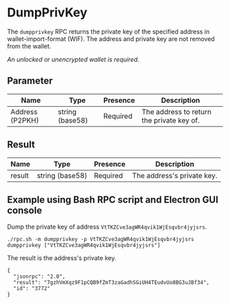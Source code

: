 # DumpPrivKey
The `dumpprivkey` RPC returns the private key of the specified address in wallet-import-format (WIF). The address and private key are not removed from the wallet.

_An unlocked or unencrypted wallet is required._

## Parameter
Name            | Type            | Presence | Description
--------------- | --------------- | -------- | ---------------------------------
Address (P2PKH) | string (base58) | Required | The address to return the private key of.

## Result
Name    | Type            | Presence | Description
------- | --------------- | -------- | -----------------------------------------
result  | string (base58) | Required | The address's private key.

## Example using Bash RPC script and Electron GUI console
Dump the private key of address `VtTKZCve3agWR4qvik1WjEsqvbr4jyjsrs`.

```
./rpc.sh -m dumpprivkey -p VtTKZCve3agWR4qvik1WjEsqvbr4jyjsrs
dumpprivkey ["VtTKZCve3agWR4qvik1WjEsqvbr4jyjsrs"]
```

The result is the address's private key.

```
{
  "jsonrpc": "2.0",
  "result": "7gzhVmXqz9F1pCQB9fZmT3zaGadhSGiUH4TEudvUo8BG3uJBf34",
  "id": "3772"
}

```
